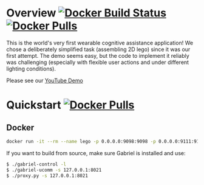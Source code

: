 # Overview [![Docker Build Status](https://img.shields.io/docker/build/jamesjue/gabriel.svg)](https://hub.docker.com/r/jamesjue/gabriel-lego) [![Docker Pulls](https://img.shields.io/docker/pulls/jamesjue/gabriel-lego.svg)](https://hub.docker.com/r/jamesjue/gabriel-lego/)

This is the world's very first wearable cognitive assistance application!   We chose a deliberately simplified task (assembling 2D lego) since it was our first attempt.  The demo seems easy, but the code to implement it reliably was challenging (especially with flexible user actions and under different lighting conditions).

Please see our [YouTube Demo](https://youtu.be/uy17Hz5xvmY?list=PLmrZVvFtthdP3fwHPy_4d61oDvQY_RBgS)

# Quickstart [![Docker Pulls](https://img.shields.io/docker/pulls/jamesjue/gabriel-lego.svg)](https://hub.docker.com/r/jamesjue/gabriel-lego/)

## Docker 
```bash
docker run -it --rm --name lego -p 0.0.0.0:9098:9098 -p 0.0.0.0:9111:9111 jamesjue/gabriel-lego
```


If you want to build from source, make sure Gabriel is installed and use:

```bash
$ ./gabriel-control -l
$ ./gabriel-ucomm -s 127.0.0.1:8021
$ ./proxy.py -s 127.0.0.1:8021
```
